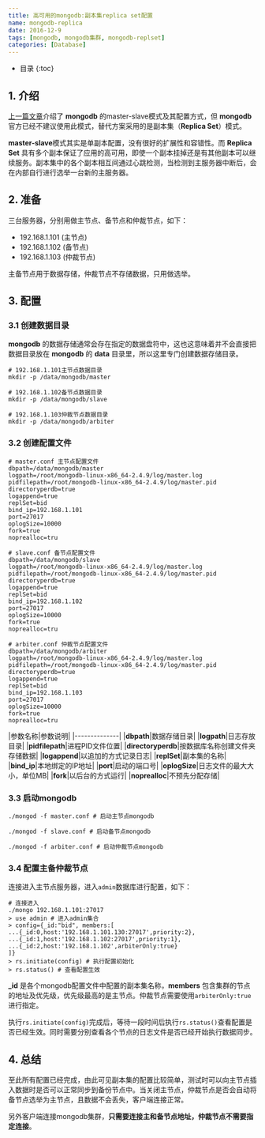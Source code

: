 ```yaml
---
title: 高可用的mongodb:副本集replica set配置
name: mongodb-replica
date: 2016-12-9
tags: [mongodb, mongodb集群, mongodb-replset]
categories: [Database]
---
```



* 目录
{:toc}


## 1. 介绍
[上一篇文章](https://wangjun.bid/2016/12/mongodb-master-slave/)介绍了 **mongodb** 的master-slave模式及其配置方式，但 **mongodb** 官方已经不建议使用此模式，替代方案采用的是副本集（**Replica Set**）模式。

**master-slave**模式其实是单副本配置，没有很好的扩展性和容错性。而 **Replica Set** 具有多个副本保证了应用的高可用，即使一个副本挂掉还是有其他副本可以继续服务。副本集中的各个副本相互间通过心跳检测，当检测到主服务器中断后，会在内部自行进行选举一台新的主服务器。

## 2. 准备

三台服务器，分别用做主节点、备节点和仲裁节点，如下：

* 192.168.1.101 (主节点)
* 192.168.1.102 (备节点)
* 192.168.1.103 (仲裁节点)

主备节点用于数据存储，仲裁节点不存储数据，只用做选举。

## 3. 配置

### 3.1 创建数据目录

**mongodb** 的数据存储通常会存在指定的数据盘符中，这也这意味着并不会直接把数据目录放在 **mongodb** 的 **data** 目录里，所以这里专门创建数据存储目录。

```shell
# 192.168.1.101主节点数据目录
mkdir -p /data/mongodb/master

# 192.168.1.102备节点数据目录
mkdir -p /data/mongodb/slave

# 192.168.1.103仲裁节点数据目录
mkdir -p /data/mongodb/arbiter
```

### 3.2 创建配置文件

```
# master.conf 主节点配置文件
dbpath=/data/mongodb/master
logpath=/root/mongodb-linux-x86_64-2.4.9/log/master.log
pidfilepath=/root/mongodb-linux-x86_64-2.4.9/log/master.pid
directoryperdb=true
logappend=true
replSet=bid
bind_ip=192.168.1.101
port=27017
oplogSize=10000
fork=true
noprealloc=tru
```

```
# slave.conf 备节点配置文件
dbpath=/data/mongodb/slave
logpath=/root/mongodb-linux-x86_64-2.4.9/log/master.log
pidfilepath=/root/mongodb-linux-x86_64-2.4.9/log/master.pid
directoryperdb=true
logappend=true
replSet=bid
bind_ip=192.168.1.102
port=27017
oplogSize=10000
fork=true
noprealloc=tru
```

```
# arbiter.conf 仲裁节点配置文件
dbpath=/data/mongodb/arbiter
logpath=/root/mongodb-linux-x86_64-2.4.9/log/master.log
pidfilepath=/root/mongodb-linux-x86_64-2.4.9/log/master.pid
directoryperdb=true
logappend=true
replSet=bid
bind_ip=192.168.1.103
port=27017
oplogSize=10000
fork=true
noprealloc=tru
```


|参数名称|参数说明|
|--------------|
|**dbpath**|数据存储目录|
|**logpath**|日志存放目录|
|**pidfilepath**|进程PID文件位置|
|**directoryperdb**|按数据库名称创建文件夹存储数据|
|**logappend**|以追加的方式记录日志|
|**replSet**|副本集的名称|
|**bind_ip**|本地绑定的IP地址|
|**port**|启动的端口号|
|**oplogSize**|日志文件的最大大小，单位MB|
|**fork**|以后台的方式运行|
|**noprealloc**|不预先分配存储|

### 3.3 启动mongodb

```shell
./mongod -f master.conf # 启动主节点mongodb

./mongod -f slave.conf # 启动备节点mongodb

./mongod -f arbiter.conf # 启动仲裁节点mongodb
```

### 3.4 配置主备仲裁节点

连接进入主节点服务器，进入`admin`数据库进行配置，如下：

```shell
# 连接进入
./mongo 192.168.1.101:27017
> use admin # 进入admin集合
> config={_id:"bid", members:[
...{_id:0,host:'192.168.1.101.130:27017',priority:2},
...{_id:1,host:'192.168.1.102:27017',priority:1},
...{_id:2,host:'192.168.1.102',arbiterOnly:true}
]}
> rs.initiate(config) # 执行配置初始化
> rs.status() # 查看配置生效
```

**_id** 是各个mongodb配置文件中配置的副本集名称，**members** 包含集群的节点的地址及优先级，优先级最高的是主节点。仲裁节点需要使用`arbiterOnly:true`进行指定。

执行`rs.initiate(config)`完成后，等待一段时间后执行`rs.status()`查看配置是否已经生效。同时需要分别查看各个节点的日志文件是否已经开始执行数据同步。

## 4. 总结

至此所有配置已经完成，由此可见副本集的配置比较简单，测试时可以向主节点插入数据时是否可以正常同步到备份节点中。当关闭主节点，仲裁节点是否会自动将备节点选举为主节点，且数据不会丢失，客户端连接正常。

另外客户端连接mongodb集群，**只需要连接主和备节点地址，仲裁节点不需要指定连接**。